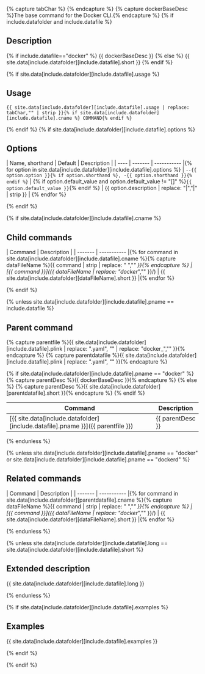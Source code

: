 {% capture tabChar %}	{% endcapture %}<!-- Make sure atom is using hard tabs -->
{% capture dockerBaseDesc %}The base command for the Docker CLI.{% endcapture %}
{% if include.datafolder and include.datafile %}

## Description

{% if include.datafile=="docker" %}<!-- docker.yaml is textless, so override -->
{{ dockerBaseDesc }}
{% else %}
{{ site.data[include.datafolder][include.datafile].short }}
{% endif %}

{% if site.data[include.datafolder][include.datafile].usage %}

## Usage

```none
{{ site.data[include.datafolder][include.datafile].usage | replace: tabChar,"" | strip }}{% if site.data[include.datafolder][include.datafile].cname %} COMMAND{% endif %}
```

{% endif %}
{% if site.data[include.datafolder][include.datafile].options %}

## Options

| Name, shorthand | Default | Description |
| ---- | ------- | ----------- |{% for option in  site.data[include.datafolder][include.datafile].options %}
| `--{{ option.option }}{% if option.shorthand %}, -{{ option.shorthand }}{% endif %}` | {% if option.default_value and option.default_value != "[]" %}`{{ option.default_value }}`{% endif %} | {{ option.description | replace: "|","&#124;" | strip }} | {% endfor %}

{% endif %}

{% if site.data[include.datafolder][include.datafile].cname %}

## Child commands

| Command | Description |
| ------- | ----------- |{% for command in site.data[include.datafolder][include.datafile].cname %}{% capture dataFileName %}{{ command | strip | replace: " ","_" }}{% endcapture %}
| [{{ command }}]({{ dataFileName | replace: "docker_","" }}/) | {{ site.data[include.datafolder][dataFileName].short }} |{% endfor %}

{% endif %}

{% unless site.data[include.datafolder][include.datafile].pname == include.datafile %}

## Parent command

{% capture parentfile %}{{ site.data[include.datafolder][include.datafile].plink | replace: ".yaml", "" | replace: "docker_","" }}{% endcapture %}
{% capture parentdatafile %}{{ site.data[include.datafolder][include.datafile].plink | replace: ".yaml", "" }}{% endcapture %}

{% if site.data[include.datafolder][include.datafile].pname == "docker" %}
{% capture parentDesc %}{{ dockerBaseDesc }}{% endcapture %}
{% else %}
{% capture parentDesc %}{{ site.data[include.datafolder][parentdatafile].short }}{% endcapture %}
{% endif %}

| Command | Description |
| ------- | ----------- |
| [{{ site.data[include.datafolder][include.datafile].pname }}]({{ parentfile }}) | {{ parentDesc }}|

{% endunless %}

{% unless site.data[include.datafolder][include.datafile].pname == "docker" or site.data[include.datafolder][include.datafile].pname == "dockerd" %}

## Related commands

| Command | Description |
| ------- | ----------- |{% for command in site.data[include.datafolder][parentdatafile].cname %}{% capture dataFileName %}{{ command | strip | replace: " ","_" }}{% endcapture %}
| [{{ command }}]({{ dataFileName | replace: "docker_","" }}/) | {{ site.data[include.datafolder][dataFileName].short }} |{% endfor %}

{% endunless %}

{% unless site.data[include.datafolder][include.datafile].long == site.data[include.datafolder][include.datafile].short %}

## Extended description

{{ site.data[include.datafolder][include.datafile].long }}

{% endunless %}

{% if site.data[include.datafolder][include.datafile].examples %}

## Examples

{{ site.data[include.datafolder][include.datafile].examples }}

{% endif %}

{% endif %}
